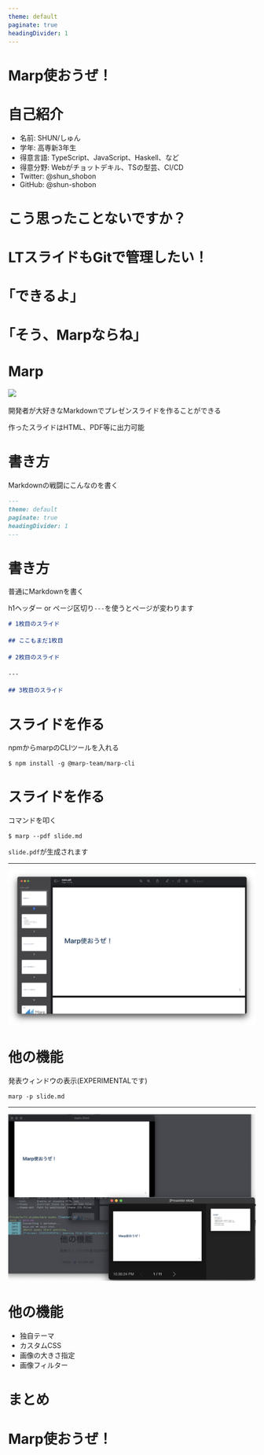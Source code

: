 ```yaml
---
theme: default
paginate: true
headingDivider: 1
---
```




# Marp使おうぜ！



# 自己紹介

- 名前: SHUN/しゅん
- 学年: 高専新3年生
- 得意言語: TypeScript、JavaScript、Haskell、など
- 得意分野: Webがチョットデキル、TSの型芸、CI/CD
- Twitter: @shun_shobon
- GitHub: @shun-shobon



# こう思ったことないですか？



# LTスライドもGitで管理したい！



# ｢できるよ｣



# ｢そう、Marpならね｣



# Marp

![](https://marp.app/assets/marp.svg)

開発者が大好きなMarkdownでプレゼンスライドを作ることができる

作ったスライドはHTML、PDF等に出力可能



# 書き方

Markdownの戦闘にこんなのを書く

```md
---
theme: default
paginate: true
headingDivider: 1
---
```



# 書き方

普通にMarkdownを書く

h1ヘッダー or ページ区切り`---`を使うとページが変わります

```md
# 1枚目のスライド

## ここもまだ1枚目

# 2枚目のスライド

---

## 3枚目のスライド
```



# スライドを作る

npmからmarpのCLIツールを入れる

```shell
$ npm install -g @marp-team/marp-cli
```



# スライドを作る

コマンドを叩く

```shell
$ marp --pdf slide.md
```

`slide.pdf`が生成されます



---



![height:600px](./slide.png)

# 他の機能

発表ウィンドウの表示(EXPERIMENTALです)

```shell
marp -p slide.md
```



---



![height:600px](./preview.png)



# 他の機能

- 独自テーマ
- カスタムCSS
- 画像の大きさ指定
- 画像フィルター



# まとめ



# Marp使おうぜ！

